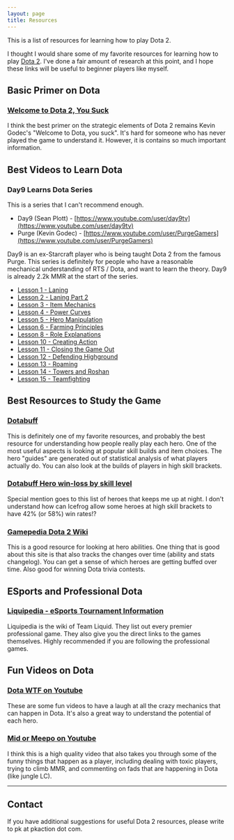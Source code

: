 ```yaml
---
layout: page
title: Resources
---
```


<p class="message">
  This is a list of resources for learning how to play Dota 2.
</p>

I thought I would share some of my favorite resources for learning how to play [Dota 2](http://dota2.com).  I've done a fair amount of research at this point, and I hope these links will be useful to beginner players like myself.  


## Basic Primer on Dota
### [Welcome to Dota 2, You Suck](https://purgegamers.true.io/g/dota-2-guide/)
I think the best primer on the strategic elements of Dota 2 remains Kevin Godec's "Welcome to Dota, you suck".  It's hard  for someone who has never played the game to understand it.  However, it is contains so much important information.  



## Best Videos to Learn Dota

### Day9 Learns Dota Series
This is a series that I can't recommend enough.  
* Day9 (Sean Plott) - [https://www.youtube.com/user/day9tv](https://www.youtube.com/user/day9tv)
* Purge (Kevin Godec) - [https://www.youtube.com/user/PurgeGamers](https://www.youtube.com/user/PurgeGamers)

Day9 is an ex-Starcraft player who is being taught Dota 2 from the famous Purge.  This series is definitely for people who have a reasonable mechanical understanding of RTS / Dota, and want to learn the theory.  Day9 is already 2.2k MMR at the start of the series.  

* [Lesson 1 - Laning](https://www.youtube.com/watch?v=8AyrC5Ki31c)
* [Lesson 2 - Laning Part 2](https://www.youtube.com/watch?v=srTttSp0kZ0)
* [Lesson 3 - Item Mechanics](https://www.youtube.com/watch?v=nf4U2E6Q_EQ)
* [Lesson 4 - Power Curves](https://www.youtube.com/watch?v=JZ6anAJyOas)
* [Lesson 5 - Hero Manipulation](https://www.youtube.com/watch?v=Ip12ONf5C7Y)
* [Lesson 6 - Farming Principles](https://www.youtube.com/watch?v=vKlGNEBIoTw)
* [Lesson 8 - Role Explanations](https://www.youtube.com/watch?v=uMRv37UEpUo)
* [Lesson 10 - Creating Action](https://www.youtube.com/watch?v=JgWnHEa80x4)
* [Lesson 11 - Closing the Game Out](https://www.youtube.com/watch?v=7oiC92sJTWQ)
* [Lesson 12 - Defending Highground](https://www.youtube.com/watch?v=5EdfuK3EyJo)
* [Lesson 13 - Roaming](https://www.youtube.com/watch?v=5T1EEoY_XVU)
* [Lesson 14 - Towers and Roshan](https://www.youtube.com/watch?v=Ot9Eo2wYiQo)
* [Lesson 15 - Teamfighting](https://www.youtube.com/watch?v=8iuKRfOzpes)



## Best Resources to Study the Game 

### [Dotabuff](http://dotabuff.com) 
This is definitely one of my favorite resources, and probably the best resource for understanding how people really play each hero.  One of the most useful aspects is looking at popular skill builds and item choices.  The hero "guides" are generated out of statistical analysis of what players actually do.  You can also look at the builds of players in high skill brackets.

### [Dotabuff Hero win-loss by skill level](https://www.dotabuff.com/heroes/meta) 
Special mention goes to this list of heroes that keeps me up at night.  I don't understand how can Icefrog allow some heroes at high skill brackets to have 42% (or 58%) win rates!?


### [Gamepedia Dota 2 Wiki](http://dota2.gamepedia.com/Dota_2_Wiki)
This is a good resource for looking at hero abilities.  One thing that is good about this site is that also tracks the changes over time (ability and stats changelog).  You can get a sense of which heroes are getting buffed over time.  Also good for winning Dota trivia contests.




## ESports and Professional Dota
### [Liquipedia - eSports Tournament Information](http://wiki.teamliquid.net/dota2/Main_Page)
Liquipedia is the wiki of Team Liquid.  They list out every premier professional game.  They also give you the direct links to the games themselves.  Highly recommended if you are following the professional games.


## Fun Videos on Dota
### [Dota WTF on Youtube](https://www.youtube.com/user/DarduinMyMenlon)
These are some fun videos to have a laugh at all the crazy mechanics that can happen in Dota.  It's also a great way to understand the potential of each hero. 

### [Mid or Meepo on Youtube](https://www.youtube.com/midormeepo)
I think this is a high quality video that also takes you through some of the funny things that happen as a player, including dealing with toxic players, trying to climb MMR, and commenting on fads that are happening in Dota (like jungle LC).  


---

## Contact

If you have additional suggestions for useful Dota 2 resources, please write to pk at pkaction dot com.





